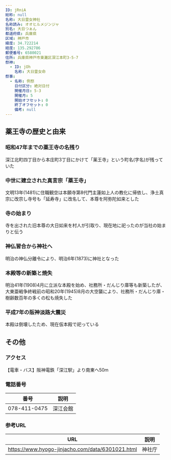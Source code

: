```yaml
---
ID: jRniA
総称: null
名称: 大日霊女神社
名称読み: オオヒルメジンジャ
別名: 大日つぁん
都道府県: 兵庫県
区域: 神戸市
緯度: 34.722214
経度: 135.292786
郵便番号: 6580021
住所: 兵庫県神戸市東灘区深江本町3-5-7
祭神:
  - ID: jOh
    名称: 大日霊女命
祭事:
  - 名称: 例祭
    日付区分: 絶対日付
    開催月日: 5-3
    開催月: 5
    開始オフセット: 0
    終了オフセット: 0
    備考: null
---
```


## 薬王寺の歴史と由来

### 昭和47年までの薬王寺の名残り

深江北町四丁目から本庄町3丁目にかけて「薬王寺」という町名(字名)が残っていた

### 中世に建立された真言宗「薬王寺」

文明13年(1481)に住職観空は本願寺第8代門主蓮如上人の教化に帰依し、浄土真宗に改宗し寺号も「延寿寺」に改名して、本尊を阿弥陀如来とした

### 寺の始まり

寺を出された旧本尊の大日如来を村人が引取り、現在地に祀ったのが当社の始まりと伝う

### 神仏習合から神社へ

明治の神仏分離令により、明治6年(1873)に神社となった

### 本殿等の新築と焼失

明治41年(1908)4月に立派な本殿を始め、社務所・だんじり庫等も新築したが、大東亜戦争終戦前の昭和20年(1945)8月の大空襲により、社務所・だんじり庫・樹齢数百年の多くの松も焼失した

### 平成7年の阪神淡路大震災

本殿は倒壊したため、現在仮本殿で祀っている

## その他

### アクセス

【電車・バス】阪神電鉄「深江駅」より南東へ50m

### 電話番号

| 番号         | 説明     |
| ------------ | -------- |
| 078-411-0475 | 深江会館 |

### 参考URL

| URL                                              | 説明   |
| ------------------------------------------------ | ------ |
| https://www.hyogo-jinjacho.com/data/6301021.html | 神社庁 |
